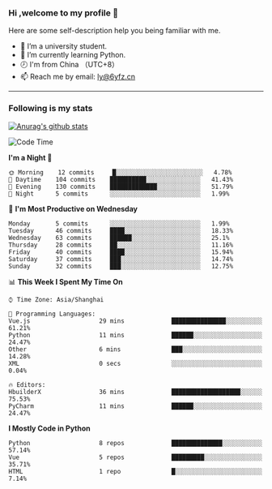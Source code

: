 ### Hi ,welcome to my profile 👋
Here are some self-description help you being familiar with me.
<!--
**liuyunfz/liuyunfz** is a ✨ _special_ ✨ repository because its `README.md` (this file) appears on your GitHub profile.
- 👯 I’m looking to collaborate on ...
- 🤔 I’m looking for help with ...
Here are some ideas to get you started:
-->
- 🏫 I’m a university student.
- 💪 I’m currently learning Python.
- 🕗 I'm from China （UTC+8）
- 📫 Reach me by email: [ly@6yfz.cn](mailto:ly@6yfz.cn)
  
---
### Following is my stats
  
[![Anurag's github stats](https://github-readme-stats.vercel.app/api?username=liuyunfz)](https://github.com/anuraghazra/github-readme-stats)
  
<!--START_SECTION:waka-->
![Code Time](http://img.shields.io/badge/Code%20Time-234%20hrs%2044%20mins-blue)

**I'm a Night 🦉** 

```text
🌞 Morning    12 commits     █░░░░░░░░░░░░░░░░░░░░░░░░   4.78% 
🌆 Daytime    104 commits    ██████████░░░░░░░░░░░░░░░   41.43% 
🌃 Evening    130 commits    █████████████░░░░░░░░░░░░   51.79% 
🌙 Night      5 commits      ░░░░░░░░░░░░░░░░░░░░░░░░░   1.99%

```
📅 **I'm Most Productive on Wednesday** 

```text
Monday       5 commits      ░░░░░░░░░░░░░░░░░░░░░░░░░   1.99% 
Tuesday      46 commits     ████░░░░░░░░░░░░░░░░░░░░░   18.33% 
Wednesday    63 commits     ██████░░░░░░░░░░░░░░░░░░░   25.1% 
Thursday     28 commits     ██░░░░░░░░░░░░░░░░░░░░░░░   11.16% 
Friday       40 commits     ████░░░░░░░░░░░░░░░░░░░░░   15.94% 
Saturday     37 commits     ███░░░░░░░░░░░░░░░░░░░░░░   14.74% 
Sunday       32 commits     ███░░░░░░░░░░░░░░░░░░░░░░   12.75%

```


📊 **This Week I Spent My Time On** 

```text
⌚︎ Time Zone: Asia/Shanghai

💬 Programming Languages: 
Vue.js                   29 mins             ███████████████░░░░░░░░░░   61.21% 
Python                   11 mins             ██████░░░░░░░░░░░░░░░░░░░   24.47% 
Other                    6 mins              ███░░░░░░░░░░░░░░░░░░░░░░   14.28% 
XML                      0 secs              ░░░░░░░░░░░░░░░░░░░░░░░░░   0.04%

🔥 Editors: 
HbuilderX                36 mins             ███████████████████░░░░░░   75.53% 
PyCharm                  11 mins             ██████░░░░░░░░░░░░░░░░░░░   24.47%

```

**I Mostly Code in Python** 

```text
Python                   8 repos             ██████████████░░░░░░░░░░░   57.14% 
Vue                      5 repos             █████████░░░░░░░░░░░░░░░░   35.71% 
HTML                     1 repo              █░░░░░░░░░░░░░░░░░░░░░░░░   7.14%

```



<!--END_SECTION:waka-->
